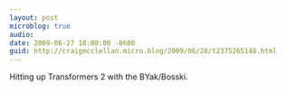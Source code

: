 ```yaml
---
layout: post
microblog: true
audio: 
date: 2009-06-27 18:00:00 -0600
guid: http://craigmcclellan.micro.blog/2009/06/28/t2375265148.html
---
```

Hitting up Transformers 2 with the BYak/Bosski.
